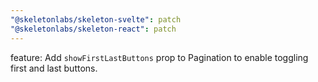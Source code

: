 ```yaml
---
"@skeletonlabs/skeleton-svelte": patch
"@skeletonlabs/skeleton-react": patch
---
```


feature: Add `showFirstLastButtons` prop to Pagination to enable toggling first and last buttons.
